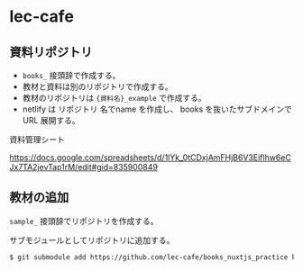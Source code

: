 # lec-cafe

## 資料リポジトリ

- `books_` 接頭辞で作成する。
- 教材と資料は別のリポジトリで作成する。
- 教材のリポジトリは `{資料名}_example` で作成する。
- netlify は リポジトリ 名でname を作成し、 books を抜いたサブドメインで URL 展開する。

資料管理シート

https://docs.google.com/spreadsheets/d/1lYk_0tCDxjAmFHjB6V3Eiflhw6eCJx7TA2jevTap1rM/edit#gid=835900849

## 教材の追加

`sample_` 接頭辞でリポジトリを作成する。

サブモジュールとしてリポジトリに追加する。

```bash
$ git submodule add https://github.com/lec-cafe/books_nuxtjs_practice books/nuxtjs_practice
```

